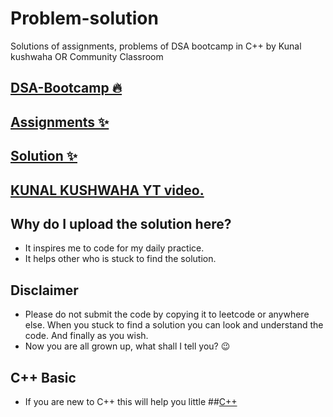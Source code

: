 # Problem-solution
Solutions of assignments, problems of DSA bootcamp in C++ by Kunal kushwaha  OR  Community Classroom

## [DSA-Bootcamp 🔥](https://github.com/kunal-kushwaha/DSA-Bootcamp-Java)

## [Assignments ✨](https://github.com/kapil5849/DSA-Bootcamp-Java/tree/main/assignments)

## [Solution ✨](https://github.com/kapil5849/Problem-solution)

## [KUNAL KUSHWAHA YT video.](https://www.youtube.com/playlist?list=PL9gnSGHSqcnr_DxHsP7AW9ftq0AtAyYqJ)

## Why do I upload the solution here?
- It inspires me to code for my daily practice.
- It helps other who is stuck to find the solution.

## Disclaimer
- Please do not submit the code by copying it to leetcode or anywhere else. When you stuck to find a solution you can look and understand the code. And finally as you wish.
- Now you are all grown up, what shall I tell you? 😉 


## C++ Basic
- If you are new to C++ this will help you little
##[C++](https://github.com/kapil5849/DSA-IN-C)
